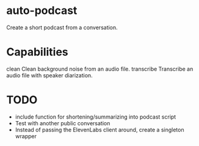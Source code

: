 # auto-podcast
Create a short podcast from a conversation.

# Capabilities
clean        Clean background noise from an audio file.
transcribe   Transcribe an audio file with speaker diarization.

# TODO
- include function for shortening/summarizing into podcast script
- Test with another public conversation
- Instead of passing the ElevenLabs client around, create a singleton wrapper
